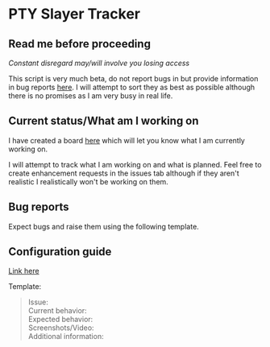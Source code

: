 
# PTY Slayer Tracker 

## Read me before proceeding
*Constant disregard may/will involve you losing access*

This script is very much beta, do not report bugs in but provide information in bug reports [here](https://github.com/PTYB/SlayerIssueTracker/issues). I will attempt to sort they as best as possible although there is no promises as I am very busy in real life.

## Current status/What am I working on 
I have created a board [here](https://github.com/users/PTYB/projects/2) which will let you know what I am currently working on.

I will attempt to track what I am working on and what is planned. Feel free to create enhancement requests in the issues tab although if they aren't realistic I realistically won't be working on them.

## Bug reports
Expect bugs and raise them using the following template.


## Configuration guide
[Link here](https://github.com/PTYB/SlayerIssueTracker/wiki)

Template:

>  Issue:  
>  Current behavior:  
>  Expected behavior:    
>  Screenshots/Video:  
>  Additional information:  
